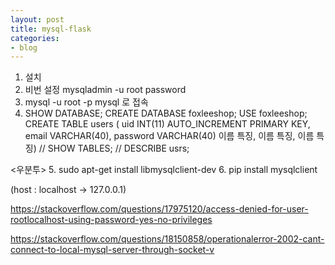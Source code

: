 ```yaml
---
layout: post
title: mysql-flask
categories:
- blog
---
```


1. 설치
2. 비번 설정  mysqladmin -u root password 
3. mysql -u root -p mysql 로 접속
4. SHOW DATABASE; CREATE DATABASE foxleeshop; USE foxleeshop; CREATE TABLE users ( uid INT(11) AUTO_INCREMENT PRIMARY KEY, email VARCHAR(40), password VARCHAR(40) 이름 특징, 이름 특징, 이름 특징) // SHOW TABLES; // DESCRIBE usrs;

<우분투>
5. sudo apt-get install libmysqlclient-dev
6. pip install mysqlclient 



(host : localhost -> 127.0.0.1)

https://stackoverflow.com/questions/17975120/access-denied-for-user-rootlocalhost-using-password-yes-no-privileges


https://stackoverflow.com/questions/18150858/operationalerror-2002-cant-connect-to-local-mysql-server-through-socket-v
